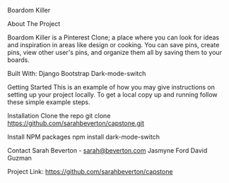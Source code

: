 Boardom Killer

About The Project

Boardom Killer is a Pinterest Clone; a place where you can look for ideas and inspiration in areas like design or cooking. You can save pins, create pins, view other user's pins, and organize them all by saving them to your boards.  

Built With:
Django
Bootstrap
Dark-mode-switch

Getting Started
This is an example of how you may give instructions on setting up your project locally. To get a local copy up and running follow these simple example steps.

Installation
Clone the repo
git clone https://github.com/sarahbeverton/capstone.git

Install NPM packages
npm install dark-mode-switch

Contact
Sarah Beverton - sarah@beverton.com
Jasmyne Ford
David Guzman

Project Link: https://github.com/sarahbeverton/capstone

